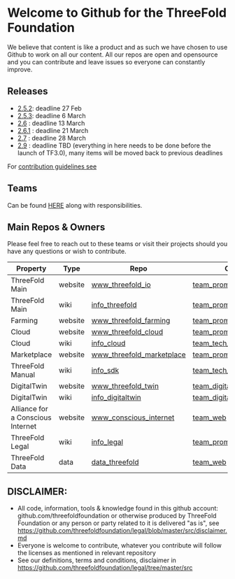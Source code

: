 
# Welcome to Github for the ThreeFold Foundation

We believe that content is like a product and as such we have chosen to use Github to work on all our content.
All our repos are open and opensource and you can contribute and leave issues so everyone can constantly improve.

## Releases

- [2.5.2](https://github.com/orgs/threefoldfoundation/projects/48): deadline 27 Feb
- [2.5.3](https://github.com/orgs/threefoldfoundation/projects/51): deadline 6 March
- [2.6](https://github.com/orgs/threefoldfoundation/projects/58) : deadline 13 March
- [2.6.1](https://github.com/orgs/threefoldfoundation/projects/59) : deadline 21 March
- [2.7](https://github.com/orgs/threefoldfoundation/projects/60) : deadline 28 March
- [2.9](https://github.com/orgs/threefoldfoundation/projects/49) : deadline TBD (everything in here needs to be done before the launch of TF3.0), many items will be moved back to previous deadlines

For [contribution guidelines see](contribution/)

## Teams

Can be found [HERE](https://github.com/orgs/threefoldfoundation/projects) along with responsibilities.

## Main Repos & Owners

Please feel free to reach out to these teams or visit their projects should you have any questions or wish to contribute.

|Property |Type |Repo |Owner |
|--- |--- |--- |--- |
| ThreeFold Main | website | [www_threefold_io](https://github.com/threefoldfoundation/www_threefold_io) | [team_promotion](https://github.com/orgs/threefoldfoundation/projects/52) |
| ThreeFold Main | wiki | [info_threefold](https://github.com/threefoldfoundation/info_threefold) | [team_promotion](https://github.com/orgs/threefoldfoundation/projects/52) |
| Farming | website | [www_threefold_farming](https://github.com/threefoldfoundation/www_threefold_farming) | [team_promotion](https://github.com/orgs/threefoldfoundation/projects/52) |
| Cloud | website | [www_threefold_cloud](https://github.com/threefoldfoundation/www_threefold_cloud) | [team_promotion](https://github.com/orgs/threefoldfoundation/projects/52) |
| Cloud | wiki | [info_cloud](https://github.com/threefoldfoundation/info_cloud) | [team_tech_documentation](https://github.com/orgs/threefoldfoundation/projects/57) |
| Marketplace | website | [www_threefold_marketplace](https://github.com/threefoldfoundation/www_threefold_marketplace) | [team_promotion](https://github.com/orgs/threefoldfoundation/projects/52) |
| ThreeFold Manual | wiki | [info_sdk](https://github.com/threefoldfoundation/info_sdk) | [team_tech_documentation](https://github.com/orgs/threefoldfoundation/projects/57) |
| DigitalTwin | website | [www_threefold_twin](https://github.com/threefoldfoundation/www_threefold_twin) | [team_digitaltwin](https://github.com/orgs/threefoldfoundation/projects/53) |
| DigitalTwin | wiki | [info_digitaltwin](https://github.com/threefoldfoundation/info_digitaltwin) | [team_digitaltwin](https://github.com/orgs/threefoldfoundation/projects/53) |
| Alliance for a Conscious Internet | website | [www_conscious_internet](https://github.com/threefoldfoundation/www_conscious_internet) | [team_web](https://github.com/orgs/threefoldfoundation/projects/54) |
| ThreeFold Legal | wiki | [info_legal](https://github.com/threefoldfoundation/info_legal) | [team_promotion](https://github.com/orgs/threefoldfoundation/projects/52) |
| ThreeFold Data | data | [data_threefold](https://github.com/threefoldfoundation/data_threefold) | [team_web](https://github.com/orgs/threefoldfoundation/projects/54) |

## DISCLAIMER:

- All code, information, tools & knowledge found in this github account: github.com/threefoldfoundation or otherwise produced by ThreeFold Foundation or any person or party related to it is delivered "as is", see https://github.com/threefoldfoundation/legal/blob/master/src/disclaimer.md
- Everyone is welcome to contribute, whatever you contribute will follow the licenses as mentioned in relevant repository
- See our definitions, terms and conditions, disclaimer in https://github.com/threefoldfoundation/legal/tree/master/src

